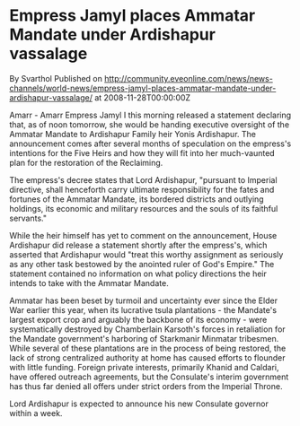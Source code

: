 # Empress Jamyl places Ammatar Mandate under Ardishapur vassalage
By Svarthol
Published on http://community.eveonline.com/news/news-channels/world-news/empress-jamyl-places-ammatar-mandate-under-ardishapur-vassalage/ at 2008-11-28T00:00:00Z

<!-- -->

Amarr - Amarr Empress Jamyl I this morning released a statement&nbsp;declaring that, as of noon tomorrow, she would be handing executive oversight of the Ammatar Mandate to Ardishapur Family heir Yonis Ardishapur. The announcement comes after several months of speculation on the empress's intentions for the Five Heirs and how they will fit into her much-vaunted plan for the restoration of the Reclaiming.

The empress's decree states that Lord Ardishapur, "pursuant to Imperial directive, shall henceforth carry ultimate responsibility for the fates and fortunes of the Ammatar Mandate, its bordered districts and outlying holdings, its economic and military resources and the souls of its faithful servants."

While the heir himself has yet to comment on the announcement,&nbsp;House Ardishapur did release a statement&nbsp;shortly after the empress's, which asserted that Ardishapur&nbsp;would "treat this worthy assignment as seriously as any other task bestowed by the anointed ruler of God's Empire." The statement contained no information on what policy directions the heir intends to take with the Ammatar Mandate.

Ammatar has been beset by turmoil and uncertainty ever since the Elder War earlier this year, when its lucrative tsula plantations - the Mandate's largest export crop and arguably the backbone of its economy - were systematically destroyed by Chamberlain Karsoth's forces in retaliation for the Mandate government's harboring of Starkmanir Minmatar tribesmen. While several of these plantations are in the process of being restored, the lack of strong centralized authority at home has caused efforts to flounder with little funding. Foreign private interests, primarily Khanid and Caldari, have offered outreach agreements, but the Consulate's interim government has thus far denied all offers under strict orders from the Imperial Throne.

Lord Ardishapur is expected to announce his new Consulate governor within a week.

&nbsp;

